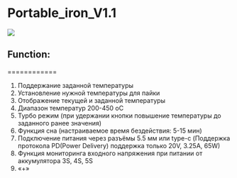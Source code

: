 # Portable_iron_V1.1

![](GIF_Port_iron.gif)

## Function: 
============

1. Поддержание заданной температуры
2. Установление нужной температуры для пайки
3. Отображение текущей и заданной температуры
4. Диапазон температур 200-450 оС 
5. Турбо режим (при удержании кнопки повышение температуры до заданного ранее значения)
6. Функция сна (настраиваемое время бездействия: 5-15 мин) 
7. Подключение питания через разъёмы 5.5 мм или type-c (Поддержка протокола PD(Power Delivery) поддержка только 20V, 3.25A, 65W)
8. Функция мониторинга входного напряжения при питании от аккумулятора 3S, 4S, 5S
9. «+»



